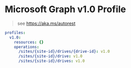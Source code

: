 # Microsoft Graph v1.0 Profile

> see https://aka.ms/autorest

``` yaml
profiles:
  v1.0:
    resources: {}
    operations:
      /sites/{site-id}/drives/{drive-id}: v1.0
      /sites/{site-id}/drive: v1.0
      /sites/{site-id}/drives: v1.0

```
